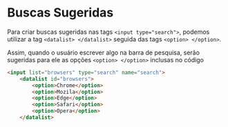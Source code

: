 # Buscas Sugeridas

Para criar buscas sugeridas nas tags ``<input type="search">``, podemos utilizar a tag ``<datalist> </datalist>`` seguida das tags ``<option> </option>``.

Assim, quando o usuário escrever algo na barra de pesquisa, serão sugeridas para ele as opções ``<option> </option>`` inclusas no código

```html
<input list="browsers" type="search" name="search">
    <datalist id="browsers">
        <option>Chrome</option>
        <option>Mozila</option>
        <option>Edge</option>
        <option>Safari</option>
        <option>Opera</option>
    </datalist>
```
